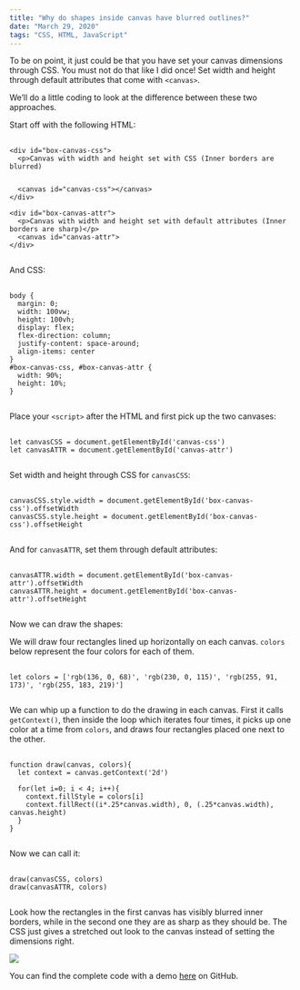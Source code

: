 ```yaml
---
title: "Why do shapes inside canvas have blurred outlines?"
date: "March 29, 2020"
tags: "CSS, HTML, JavaScript"
---
```


To be on point, it just could be that you have set your canvas dimensions through CSS. You must not do that like I did once! Set width and height through default attributes that come with <code>&lt;canvas></code>.

We’ll do a little coding to look at the difference between these two approaches.

Start off with the following HTML:

<pre>
  <code class='language-html'>
&lt;div id="box-canvas-css">
  &lt;p>Canvas with width and height set with CSS (Inner borders are blurred)</p>
  &lt;canvas id="canvas-css">&lt;/canvas>
&lt;/div>

&lt;div id="box-canvas-attr">
  &lt;p>Canvas with width and height set with default attributes (Inner borders are sharp)&lt;/p>
  &lt;canvas id="canvas-attr"></canvas>
&lt;/div>
  </code>
</pre>

And CSS:

<pre>
  <code class='language-css'>
body {
  margin: 0;
  width: 100vw;
  height: 100vh;
  display: flex;
  flex-direction: column;
  justify-content: space-around;
  align-items: center
}
#box-canvas-css, #box-canvas-attr {
  width: 90%;
  height: 10%;
}
  </code>
</pre>

Place your <code>&lt;script></code> after the HTML and first pick up the two canvases:

<pre>
  <code class='language-javascript'>
let canvasCSS = document.getElementById('canvas-css')
let canvasATTR = document.getElementById('canvas-attr')
  </code>
</pre>

Set width and height through CSS for <code>canvasCSS</code>:

<pre>
  <code class='language-javascript'>
canvasCSS.style.width = document.getElementById('box-canvas-css').offsetWidth
canvasCSS.style.height = document.getElementById('box-canvas-css').offsetHeight
  </code>
</pre>

And for <code>canvasATTR</code>, set them through default attributes:

<pre>
  <code class='language-javascript'>
canvasATTR.width = document.getElementById('box-canvas-attr').offsetWidth
canvasATTR.height = document.getElementById('box-canvas-attr').offsetHeight
  </code>
</pre>

Now we can draw the shapes:

We will draw four rectangles lined up horizontally on each canvas. <code>colors</code> below represent the four colors for each of them.

<pre>
  <code class='language-javascript'>
let colors = ['rgb(136, 0, 68)', 'rgb(230, 0, 115)', 'rgb(255, 91, 173)', 'rgb(255, 183, 219)']
  </code>
</pre>

We can whip up a function to do the drawing in each canvas. First it calls <code>getContext()</code>, then inside the loop which iterates four times, it picks up one color at a time from <code>colors</code>, and draws four rectangles placed one next to the other.

<pre>
  <code class='language-javascript'>
function draw(canvas, colors){
  let context = canvas.getContext('2d')

  for(let i=0; i < 4; i++){
    context.fillStyle = colors[i]
    context.fillRect((i*.25*canvas.width), 0, (.25*canvas.width), canvas.height)
  }
}
  </code>
</pre>

Now we can call it:

<pre>
  <code class='language-javascript'>
draw(canvasCSS, colors)
draw(canvasATTR, colors)
  </code>
</pre>

Look how the rectangles in the first canvas has visibly blurred inner borders, while in the second one they are as sharp as they should be. The CSS just gives a stretched out look to the canvas instead of setting the dimensions right.

<img src='https://blog.fazeelanizam.com/images/cavas-with-blurred-outlines/image.png' />

You can find the complete code with a demo <a href="https://github.com/fazeelanizam13/blog3-setting-canvas-dimensions-with-css-vs-attributes" target="_blank">here</a> on GitHub.
